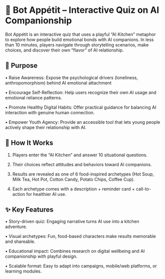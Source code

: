 # 🍲 Bot Appétit – Interactive Quiz on AI Companionship

Bot Appétit is an interactive quiz that uses a playful “AI Kitchen” metaphor to explore how people build emotional bonds with AI companions. In less than 10 minutes, players navigate through storytelling scenarios, make choices, and discover their own “flavor” of AI relationship.

## 🎯 Purpose

•	Raise Awareness: Expose the psychological drivers (loneliness, anthropomorphism) behind AI emotional attachment

•	Encourage Self-Reflection: Help users recognize their own AI usage and emotional reliance patterns.

•	Promote Healthy Digital Habits: Offer practical guidance for balancing AI interaction with genuine human connection.

•	Empower Youth Agency: Provide an accessible tool that lets young people actively shape their relationship with AI.

## 🧩 How It Works
1. Players enter the “AI Kitchen” and answer 10 situational questions.

2. Their choices reflect attitudes and behaviors toward AI companions.

3. Results are revealed as one of 6 food-inspired archetypes (Hot Soup, Milk Tea, Hot Pot, Cotton Candy, Potato Chips, Coffee Cup).

4. Each archetype comes with a description + reminder card + call-to-action for healthier AI use.

## ✨ Key Features

• Story-driven quiz: Engaging narrative turns AI use into a kitchen adventure.

• Visual archetypes: Fun, food-based characters make results memorable and shareable.

• Educational impact: Combines research on digital wellbeing and AI companionship with playful design.

• Scalable format: Easy to adapt into campaigns, mobile/web platforms, or learning modules.


